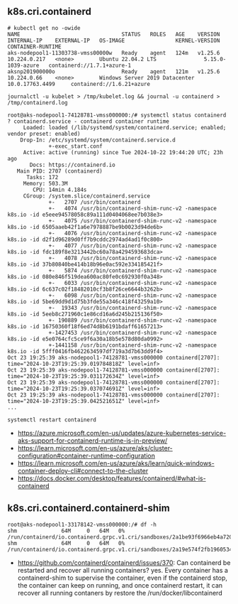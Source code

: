 ## k8s.cri.containerd

```
# kubectl get no -owide
NAME                                STATUS   ROLES   AGE    VERSION   INTERNAL-IP    EXTERNAL-IP   OS-IMAGE                KERNEL-VERSION      CONTAINER-RUNTIME
aks-nodepool1-11303738-vmss00000w   Ready    agent   124m   v1.25.6   10.224.0.217   <none>        Ubuntu 22.04.2 LTS               5.15.0-1039-azure   containerd://1.7.1+azure-1
aksnp201900000o                     Ready    agent   121m   v1.25.6   10.224.0.66    <none>        Windows Server 2019 Datacenter   10.0.17763.4499     containerd://1.6.21+azure

journalctl -u kubelet > /tmp/kubelet.log && journal -u containerd > /tmp/containerd.log

root@aks-nodepool1-74128781-vmss000000:/# systemctl status containerd
? containerd.service - containerd container runtime
     Loaded: loaded (/lib/systemd/system/containerd.service; enabled; vendor preset: enabled)
    Drop-In: /etc/systemd/system/containerd.service.d
             +-exec_start.conf
     Active: active (running) since Tue 2024-10-22 19:44:20 UTC; 23h ago
       Docs: https://containerd.io
   Main PID: 2707 (containerd)
      Tasks: 172
     Memory: 503.3M
        CPU: 14min 4.184s
     CGroup: /system.slice/containerd.service
             +-   2707 /usr/bin/containerd
             +-   4074 /usr/bin/containerd-shim-runc-v2 -namespace k8s.io -id e5eee94578058c89a111d0404068ee7b038e3>
             +-   4075 /usr/bin/containerd-shim-runc-v2 -namespace k8s.io -id 6505aaeb42f1a6e7978887be9b0023d94de6b>
             +-   4076 /usr/bin/containerd-shim-runc-v2 -namespace k8s.io -id d2f1d96289d0ff7b9cddc2974ad4ad1f0c800>
             +-   4077 /usr/bin/containerd-shim-runc-v2 -namespace k8s.io -id fdc189f8e3213442bc60a78a4294593683dca>
             +-   4078 /usr/bin/containerd-shim-runc-v2 -namespace k8s.io -id 37b80840be414b18b96e0ac592e334185421f>
             +-   5874 /usr/bin/containerd-shim-runc-v2 -namespace k8s.io -id 080e846f519dea600ac80fe0c692930f0a348>
             +-   6033 /usr/bin/containerd-shim-runc-v2 -namespace k8s.io -id 6c637c02f18482010cf3b8f26ce6644b3262b>
             +-   6098 /usr/bin/containerd-shim-runc-v2 -namespace k8s.io -id 5be69dd9d1d75b3fde55a346c418f43259a10>
             +-  19343 /usr/bin/containerd-shim-runc-v2 -namespace k8s.io -id 5eeb8c271960c1e86cd16a6d245b215136f50>
             +- 190889 /usr/bin/containerd-shim-runc-v2 -namespace k8s.io -id 16750360f18f6ed74d8b6191bdaff61657213>
             +-1427453 /usr/bin/containerd-shim-runc-v2 -namespace k8s.io -id e5e0764cfc5ce9f6a30a18b5e578d80da0992>
             +-1441158 /usr/bin/containerd-shim-runc-v2 -namespace k8s.io -id 5fff0416fb4622634597df719a3d7b63dd9f4>
Oct 23 19:25:39 aks-nodepool1-74128781-vmss000000 containerd[2707]: time="2024-10-23T19:25:39.019784818Z" level=inf>
Oct 23 19:25:39 aks-nodepool1-74128781-vmss000000 containerd[2707]: time="2024-10-23T19:25:39.031172634Z" level=inf>
Oct 23 19:25:39 aks-nodepool1-74128781-vmss000000 containerd[2707]: time="2024-10-23T19:25:39.037074691Z" level=inf>
Oct 23 19:25:39 aks-nodepool1-74128781-vmss000000 containerd[2707]: time="2024-10-23T19:25:39.042521651Z" level=inf>
...
```

```
systemctl restart containerd
```

- https://azure.microsoft.com/en-us/updates/azure-kubernetes-service-aks-support-for-containerd-runtime-is-in-preview/
- https://learn.microsoft.com/en-us/azure/aks/cluster-configuration#container-runtime-configuration
- https://learn.microsoft.com/en-us/azure/aks/learn/quick-windows-container-deploy-cli#connect-to-the-cluster
- https://docs.docker.com/desktop/features/containerd/#what-is-containerd

## k8s.cri.containerd.containerd-shim

```
root@aks-nodepool1-33178142-vmss000000:/# df -h
shm              64M     0   64M   0% /run/containerd/io.containerd.grpc.v1.cri/sandboxes/2a1be93f6966eb4a720ccadb38c09d4d773302f6d153faf92b131803e41989e0/shm
shm              64M     0   64M   0% /run/containerd/io.containerd.grpc.v1.cri/sandboxes/2a19e574f2fb1960534b43dc64437f1ec9f941d494103c2018592838a5ae1a0b/shm
```

- https://github.com/containerd/containerd/issues/370: Can containerd be restarted and recover all running containers? yes. Every container has a containerd-shim to supervise the container, even if the containerd stop, the container can keep on running, and once containerd restart, it can recover all running contaners by restore the /run/docker/libcontainerd
